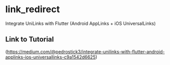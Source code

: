 # link_redirect

Integrate UniLinks with Flutter (Android AppLinks + iOS UniversalLinks)

## Link to Tutorial

(https://medium.com/@pedrostick3/integrate-unilinks-with-flutter-android-applinks-ios-universallinks-c9a1542d6625)

